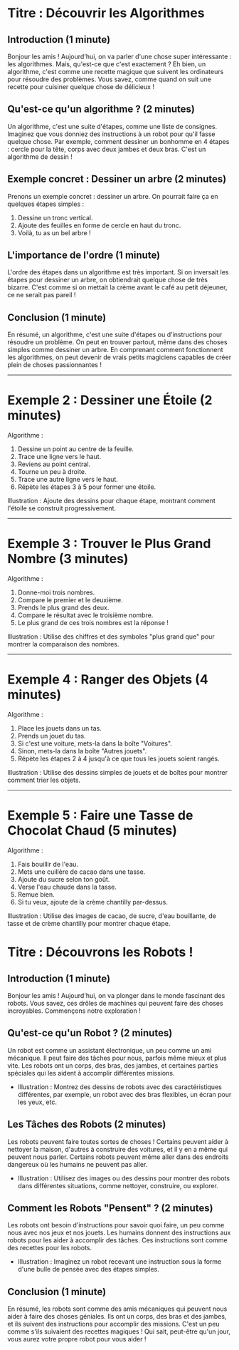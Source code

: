 # Titre : Découvrir les Algorithmes

## Introduction (1 minute)
Bonjour les amis ! Aujourd'hui, on va parler d'une chose super intéressante : les algorithmes. Mais, qu'est-ce que c'est exactement ? Eh bien, un algorithme, c'est comme une recette magique que suivent les ordinateurs pour résoudre des problèmes. Vous savez, comme quand on suit une recette pour cuisiner quelque chose de délicieux !

## Qu'est-ce qu'un algorithme ? (2 minutes)
Un algorithme, c'est une suite d'étapes, comme une liste de consignes. Imaginez que vous donniez des instructions à un robot pour qu'il fasse quelque chose. Par exemple, comment dessiner un bonhomme en 4 étapes : cercle pour la tête, corps avec deux jambes et deux bras. C'est un algorithme de dessin !

## Exemple concret : Dessiner un arbre (2 minutes)
Prenons un exemple concret : dessiner un arbre. On pourrait faire ça en quelques étapes simples :

1.	Dessine un tronc vertical.
2.	Ajoute des feuilles en forme de cercle en haut du tronc.
3.	Voilà, tu as un bel arbre !

## L'importance de l'ordre (1 minute)
L'ordre des étapes dans un algorithme est très important. Si on inversait les étapes pour dessiner un arbre, on obtiendrait quelque chose de très bizarre. C'est comme si on mettait la crème avant le café au petit déjeuner, ce ne serait pas pareil !

## Conclusion (1 minute)
En résumé, un algorithme, c'est une suite d'étapes ou d'instructions pour résoudre un problème. On peut en trouver partout, même dans des choses simples comme dessiner un arbre. En comprenant comment fonctionnent les algorithmes, on peut devenir de vrais petits magiciens capables de créer plein de choses passionnantes !
________________________________________
# Exemple 2 : Dessiner une Étoile (2 minutes)
Algorithme :

1.	Dessine un point au centre de la feuille.
2.	Trace une ligne vers le haut.
3.	Reviens au point central.
4.	Tourne un peu à droite.
5.	Trace une autre ligne vers le haut.
6.	Répète les étapes 3 à 5 pour former une étoile.

Illustration : Ajoute des dessins pour chaque étape, montrant comment l'étoile se construit progressivement.
________________________________________

# Exemple 3 : Trouver le Plus Grand Nombre (3 minutes)
Algorithme :

1.	Donne-moi trois nombres.
2.	Compare le premier et le deuxième.
3.	Prends le plus grand des deux.
4.	Compare le résultat avec le troisième nombre.
5.	Le plus grand de ces trois nombres est la réponse !

Illustration : Utilise des chiffres et des symboles "plus grand que" pour montrer la comparaison des nombres.
________________________________________

# Exemple 4 : Ranger des Objets (4 minutes)
Algorithme :

1.	Place les jouets dans un tas.
2.	Prends un jouet du tas.
3.	Si c'est une voiture, mets-la dans la boîte "Voitures".
4.	Sinon, mets-la dans la boîte "Autres jouets".
5.	Répète les étapes 2 à 4 jusqu'à ce que tous les jouets soient rangés.

Illustration : Utilise des dessins simples de jouets et de boîtes pour montrer comment trier les objets.
________________________________________

# Exemple 5 : Faire une Tasse de Chocolat Chaud (5 minutes)
Algorithme :

1.	Fais bouillir de l'eau.
2.	Mets une cuillère de cacao dans une tasse.
3.	Ajoute du sucre selon ton goût.
4.	Verse l'eau chaude dans la tasse.
5.	Remue bien.
6.	Si tu veux, ajoute de la crème chantilly par-dessus.

Illustration : Utilise des images de cacao, de sucre, d'eau bouillante, de tasse et de crème chantilly pour montrer chaque étape.


# Titre : Découvrons les Robots !

## Introduction (1 minute)
Bonjour les amis ! Aujourd'hui, on va plonger dans le monde fascinant des robots. Vous savez, ces drôles de machines qui peuvent faire des choses incroyables. Commençons notre exploration !

## Qu'est-ce qu'un Robot ? (2 minutes)
Un robot est comme un assistant électronique, un peu comme un ami mécanique. Il peut faire des tâches pour nous, parfois même mieux et plus vite. Les robots ont un corps, des bras, des jambes, et certaines parties spéciales qui les aident à accomplir différentes missions.

* Illustration : Montrez des dessins de robots avec des caractéristiques différentes, par exemple, un robot avec des bras flexibles, un écran pour les yeux, etc.

## Les Tâches des Robots (2 minutes)
Les robots peuvent faire toutes sortes de choses ! Certains peuvent aider à nettoyer la maison, d'autres à construire des voitures, et il y en a même qui peuvent nous parler. Certains robots peuvent même aller dans des endroits dangereux où les humains ne peuvent pas aller.

* Illustration : Utilisez des images ou des dessins pour montrer des robots dans différentes situations, comme nettoyer, construire, ou explorer.

## Comment les Robots "Pensent" ? (2 minutes)
Les robots ont besoin d'instructions pour savoir quoi faire, un peu comme nous avec nos jeux et nos jouets. Les humains donnent des instructions aux robots pour les aider à accomplir des tâches. Ces instructions sont comme des recettes pour les robots.

* Illustration : Imaginez un robot recevant une instruction sous la forme d'une bulle de pensée avec des étapes simples.

## Conclusion (1 minute)
En résumé, les robots sont comme des amis mécaniques qui peuvent nous aider à faire des choses géniales. Ils ont un corps, des bras et des jambes, et ils suivent des instructions pour accomplir des missions. C'est un peu comme s'ils suivaient des recettes magiques ! Qui sait, peut-être qu'un jour, vous aurez votre propre robot pour vous aider !


